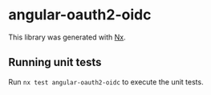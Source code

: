 # angular-oauth2-oidc

This library was generated with [Nx](https://nx.dev).


## Running unit tests

Run `nx test angular-oauth2-oidc` to execute the unit tests.


